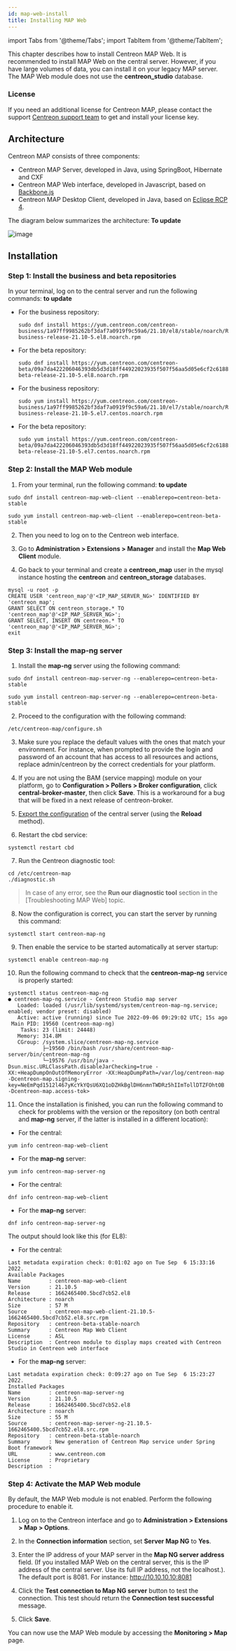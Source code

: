 ```yaml
---
id: map-web-install
title: Installing MAP Web
---
```

import Tabs from '@theme/Tabs';
import TabItem from '@theme/TabItem';

This chapter describes how to install Centreon MAP Web. It is recommended to install MAP Web on the central server. However, if you have large volumes of data, you can install it on your legacy MAP server. The MAP Web module does not use the **centreon_studio** database.

### License

If you need an additional license for Centreon MAP, please contact the support [Centreon support
team](https://centreon.force.com/) to get and install your license key.

## Architecture

Centreon MAP consists of three components:

- Centreon MAP Server, developed in Java, using SpringBoot, Hibernate and CXF
- Centreon MAP Web interface, developed in Javascript, based on
  [Backbone.js](http://backbonejs.org/)
- Centreon MAP Desktop Client, developed in Java, based on [Eclipse RCP
  4](https://wiki.eclipse.org/Eclipse4/RCP).

The diagram below summarizes the architecture: **To update**

![image](../assets/graph-views/map_architect.png)

## Installation

### Step 1: Install the business and beta repositories

In your terminal, log on to the central server and run the following commands: **to update**

<Tabs groupId="sync">
<TabItem value="Alma / RHEL / Oracle Linux 8" label="Alma / RHEL / Oracle Linux 8">

  - For the business repository:

    ```shell
    sudo dnf install https://yum.centreon.com/centreon-business/1a97ff9985262bf3daf7a0919f9c59a6/21.10/el8/stable/noarch/RPMS/centreon-business-release-21.10-5.el8.noarch.rpm
    ```

  - For the beta repository:

    ```shell
    sudo dnf install https://yum.centreon.com/centreon-beta/09a7da422206046393db5d3d18ff44922023935f507f56aa5d05e6cf2c618844/21.10/el8/stable/noarch/RPMS/centreon-beta-release-21.10-5.el8.noarch.rpm
    ```

</TabItem>
<TabItem value="CentOS 7" label="CentOS 7">

  - For the business repository:

    ```shell
    sudo yum install https://yum.centreon.com/centreon-business/1a97ff9985262bf3daf7a0919f9c59a6/21.10/el7/stable/noarch/RPMS/centreon-business-release-21.10-5.el7.centos.noarch.rpm
    ```

  - For the beta repository:

    ```shell
    sudo yum install https://yum.centreon.com/centreon-beta/09a7da422206046393db5d3d18ff44922023935f507f56aa5d05e6cf2c618844/21.10/el7/stable/noarch/RPMS/centreon-beta-release-21.10-5.el7.centos.noarch.rpm
    ```

</TabItem>
</Tabs>

### Step 2: Install the MAP Web module

1. From your terminal, run the following command: **to update**

  <Tabs groupId="sync">
  <TabItem value="Alma / RHEL / Oracle Linux 8" label="Alma / RHEL / Oracle Linux 8">

  ```shell
  sudo dnf install centreon-map-web-client --enablerepo=centreon-beta-stable
  ```

  </TabItem>
  <TabItem value="CentOS 7" label="CentOS 7">

  ```shell
  sudo yum install centreon-map-web-client --enablerepo=centreon-beta-stable
  ```

  </TabItem>
  </Tabs>

2. Then you need to log on to the Centreon web interface.

3. Go to **Administration > Extensions > Manager** and install the **Map Web Client** module.

4. Go back to your terminal and create a **centreon_map** user in the mysql instance hosting the **centreon** and **centreon_storage** databases.

  ```shell
  mysql -u root -p
  CREATE USER 'centreon_map'@'<IP_MAP_SERVER_NG>' IDENTIFIED BY 'centreon_map';
  GRANT SELECT ON centreon_storage.* TO 'centreon_map'@'<IP_MAP_SERVER_NG>';
  GRANT SELECT, INSERT ON centreon.* TO 'centreon_map'@'<IP_MAP_SERVER_NG>';
  exit
  ```

### Step 3: Install the map-ng server

1. Install the **map-ng** server using the following command:

  <Tabs groupId="sync">
  <TabItem value="Alma / RHEL / Oracle Linux 8" label="Alma / RHEL / Oracle Linux 8">

  ```shell
  sudo dnf install centreon-map-server-ng --enablerepo=centreon-beta-stable
  ```

  </TabItem>
  <TabItem value="CentOS 7" label="CentOS 7">

  ```shell
  sudo yum install centreon-map-server-ng --enablerepo=centreon-beta-stable
  ```

  </TabItem>
  </Tabs>

2. Proceed to the configuration with the following command:

  ```shell
  /etc/centreon-map/configure.sh
  ```

3. Make sure you replace the default values with the ones that match your environment. For instance, when prompted to provide the login and password of an account that has access to all resources and actions, replace admin/centreon by the correct credentials for your platform.

4. If you are not using the BAM (service mapping) module on your platform, go to **Configuration > Pollers > Broker configuration**, click **central-broker-master**, then click **Save**. This is a workaround for a bug that will be fixed in a next release of centreon-broker.

5. [Export the configuration](../monitoring/monitoring-servers/deploying-a-configuration.md) of the central server (using the **Reload** method).

6. Restart the cbd service:

  ```shell
  systemctl restart cbd
  ```

7. Run the Centreon diagnostic tool:

  ```shell
  cd /etc/centreon-map
  ./diagnostic.sh
  ```

  > In case of any error, see the **Run our diagnostic tool** section in the [Troubleshooting MAP Web] topic.

8. Now the configuration is correct, you can start the server by running this command:

  ```shell
  systemctl start centreon-map-ng
  ```

9. Then enable the service to be started automatically at server startup:

  ```shell
  systemctl enable centreon-map-ng
  ```

10. Run the following command to check that the **centreon-map-ng** service is properly started:

  ```shell
  systemctl status centreon-map-ng
  ● centreon-map-ng.service - Centreon Studio map server
     Loaded: loaded (/usr/lib/systemd/system/centreon-map-ng.service; enabled; vendor preset: disabled)
     Active: active (running) since Tue 2022-09-06 09:29:02 UTC; 15s ago
   Main PID: 19560 (centreon-map-ng)
      Tasks: 23 (limit: 24448)
     Memory: 314.8M
     CGroup: /system.slice/centreon-map-ng.service
             ├─19560 /bin/bash /usr/share/centreon-map-server/bin/centreon-map-ng
             └─19576 /usr/bin/java -Dsun.misc.URLClassPath.disableJarChecking=true -XX:+HeapDumpOnOutOfMemoryError -XX:HeapDumpPath=/var/log/centreon-map -Dcentreon-map.signing-key=NeEmPqd1512l467yKcYkYQsU6XQ1oDZHkBglDH6nmnTWDRz5hIImTollDTZFOhtOB -Dcentreon-map.access-tok>
  ```

11. Once the installation is finished, you can run the following command to check for problems with the version or the repository (on both central and **map-ng** server, if the latter is installed in a different location):

<Tabs groupId="sync">
<TabItem value="Alma / RHEL / Oracle Linux 8" label="Alma / RHEL / Oracle Linux 8">

  - For the central:

  ```shell
  yum info centreon-map-web-client
  ```

  - For the **map-ng** server:

  ```shell
  yum info centreon-map-server-ng
  ```

</TabItem>
<TabItem value="CentOS 7" label="CentOS 7">

  - For the central:

  ```shell
  dnf info centreon-map-web-client
  ```

  - For the **map-ng** server:

  ```shell
  dnf info centreon-map-server-ng
  ```
  
</TabItem>
</Tabs>

  The output should look like this (for EL8):

  - For the central:

  ```shell
  Last metadata expiration check: 0:01:02 ago on Tue Sep  6 15:33:16 2022.
  Available Packages
  Name         : centreon-map-web-client
  Version      : 21.10.5
  Release      : 1662465400.5bcd7cb52.el8
  Architecture : noarch
  Size         : 57 M
  Source       : centreon-map-web-client-21.10.5-1662465400.5bcd7cb52.el8.src.rpm
  Repository   : centreon-beta-stable-noarch
  Summary      : Centreon Map Web Client
  License      : ASL
  Description  : Centreon module to display maps created with Centreon Studio in Centreon web interface
  ```

  - For the **map-ng** server:

  ```shell
  Last metadata expiration check: 0:09:27 ago on Tue Sep  6 15:23:27 2022.
  Installed Packages
  Name         : centreon-map-server-ng
  Version      : 21.10.5
  Release      : 1662465400.5bcd7cb52.el8
  Architecture : noarch
  Size         : 55 M
  Source       : centreon-map-server-ng-21.10.5-1662465400.5bcd7cb52.el8.src.rpm
  Repository   : centreon-beta-stable-noarch
  Summary      : New generation of Centreon Map service under Spring Boot framework
  URL          : www.centreon.com
  License      : Proprietary
  Description  : 
  ```

### Step 4: Activate the MAP Web module

By default, the MAP Web module is not enabled. Perform the following procedure to enable it.

1. Log on to the Centreon interface and go to **Administration > Extensions > Map > Options**.

2. In the **Connection information** section, set **Server Map NG** to **Yes**.

3. Enter the IP address of your MAP server in the **Map NG server address** field. (If you installed MAP Web on the central server, this is the IP address of the central server. Use its full IP address, not the localhost.). The default port is 8081. For instance: http://10.10.10.10:8081

4. Click the **Test connection to Map NG server** button to test the connection. This test should return the **Connection test successful** message.

5. Click **Save**.

You can now use the MAP Web module by accessing the **Monitoring > Map** page.
